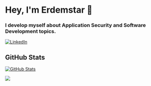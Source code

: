 # Hey, I'm Erdemstar 👋

### I develop myself about Application Security and Software Development topics.

[![LinkedIn](https://img.shields.io/badge/LinkedIn-erdemstar-blue)](https://www.linkedin.com/in/erdemyildiz/)

## GitHub Stats

[![GitHub Stats](https://github-readme-stats.vercel.app/api?username=erdemstar&&show_icons=true)](https://github.com/erdemstar)

![](https://github-readme-stats.vercel.app/api/top-langs/?username=erdemstar&layout=compact)
